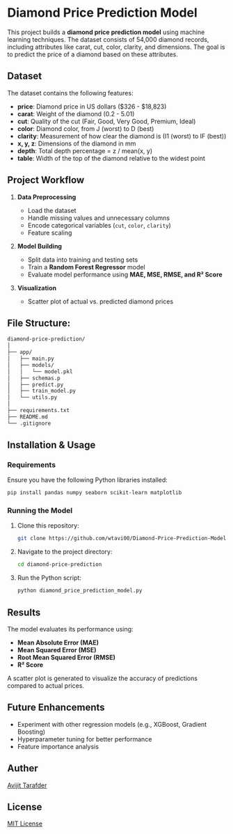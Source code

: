 # Diamond Price Prediction Model

This project builds a **diamond price prediction model** using machine learning techniques. The dataset consists of 54,000 diamond records, including attributes like carat, cut, color, clarity, and dimensions. The goal is to predict the price of a diamond based on these attributes.

## Dataset
The dataset contains the following features:
- **price**: Diamond price in US dollars ($326 - $18,823)
- **carat**: Weight of the diamond (0.2 - 5.01)
- **cut**: Quality of the cut (Fair, Good, Very Good, Premium, Ideal)
- **color**: Diamond color, from J (worst) to D (best)
- **clarity**: Measurement of how clear the diamond is (I1 (worst) to IF (best))
- **x, y, z**: Dimensions of the diamond in mm
- **depth**: Total depth percentage = z / mean(x, y)
- **table**: Width of the top of the diamond relative to the widest point

## Project Workflow
1. **Data Preprocessing**
   - Load the dataset
   - Handle missing values and unnecessary columns
   - Encode categorical variables (`cut`, `color`, `clarity`)
   - Feature scaling
   
2. **Model Building**
   - Split data into training and testing sets
   - Train a **Random Forest Regressor** model
   - Evaluate model performance using **MAE, MSE, RMSE, and R² Score**

3. **Visualization**
   - Scatter plot of actual vs. predicted diamond prices
  
## File Structure:
```bash
diamond-price-prediction/
│
├── app/
│   ├── main.py
│   ├── models/
│   │   └── model.pkl
│   ├── schemas.p
│   ├── predict.py
│   ├── train_model.py
│   └── utils.py
│
├── requirements.txt
├── README.md
└── .gitignore
```

## Installation & Usage

### Requirements

Ensure you have the following Python libraries installed:

```bash
pip install pandas numpy seaborn scikit-learn matplotlib
```

### Running the Model

1. Clone this repository:
   ```bash
   git clone https://github.com/wtavi00/Diamond-Price-Prediction-Model.git
   ```
2. Navigate to the project directory:
    ```bash
   cd diamond-price-prediction
   ```
3. Run the Python script:
   ```bash
   python diamond_price_prediction_model.py
   ```

## Results

The model evaluates its performance using:
* **Mean Absolute Error (MAE)**
* **Mean Squared Error (MSE)**
* **Root Mean Squared Error (RMSE)**
* **R² Score**

A scatter plot is generated to visualize the accuracy of predictions compared to actual prices.

## Future Enhancements

* Experiment with other regression models (e.g., XGBoost, Gradient Boosting)
* Hyperparameter tuning for better performance
* Feature importance analysis

## Auther
[Avijit Tarafder](https://github.com/wtavi00)

## License
[MIT License](https://github.com/wtavi00/Diamond-Price-Prediction-Model/blob/main/LICENSE)
